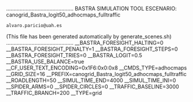 .............................................
    BASTRA SIMULATION TOOL
    ESCENARIO: canogrid_Bastra_logit50_adhocmaps_fulltraffic

    alvaro.paricio@uah.es
(This file has been generated automatically by generate_scenes.sh)
.............................................
__BASTRA_FORESIGHT_HALTING=0
__BASTRA_FORESIGHT_PENALTY=1
__BASTRA_FORESIGHT_STEPS=0
__BASTRA_FORESIGHT_TRIES=0
__BASTRA_LOGIT=0.5
__BASTRA_USE_BALANCE=true
__CF_USER_TEXT_ENCODING=0x1F6:0x0:0x8
__CMDS_TYPE=adhocmaps
__GRID_SIZE=16
__PREFIX=canogrid_Bastra_logit50_adhocmaps_fulltraffic
__ROADLENGTH=50
__SIMUL_TIME_END=4000
__SIMUL_TIME_INI=0
__SPIDER_ARMS=0
__SPIDER_CIRCLES=0
__TRAFFIC_BASELINE=3000
__TRAFFIC_BRANCH=200
__TYPE=grid
